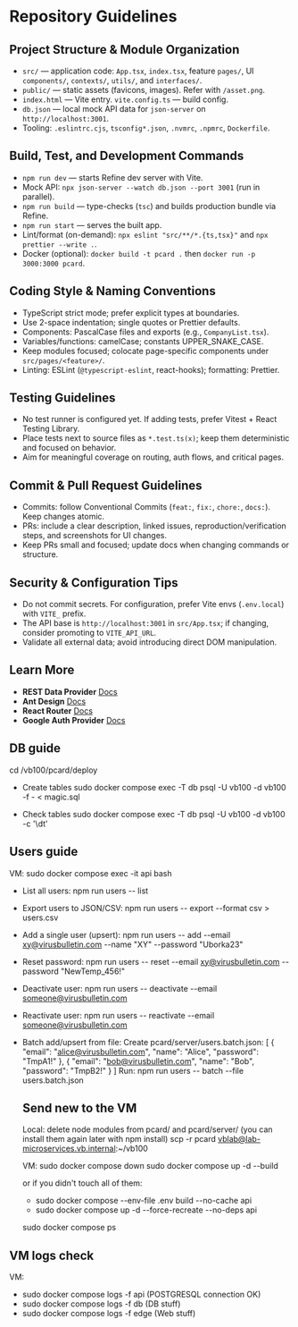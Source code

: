 # Repository Guidelines

## Project Structure & Module Organization

- `src/` — application code: `App.tsx`, `index.tsx`, feature `pages/`, UI `components/`, `contexts/`, `utils/`, and `interfaces/`.
- `public/` — static assets (favicons, images). Refer with `/asset.png`.
- `index.html` — Vite entry. `vite.config.ts` — build config.
- `db.json` — local mock API data for `json-server` on `http://localhost:3001`.
- Tooling: `.eslintrc.cjs`, `tsconfig*.json`, `.nvmrc`, `.npmrc`, `Dockerfile`.

## Build, Test, and Development Commands

- `npm run dev` — starts Refine dev server with Vite.
- Mock API: `npx json-server --watch db.json --port 3001` (run in parallel).
- `npm run build` — type-checks (`tsc`) and builds production bundle via Refine.
- `npm run start` — serves the built app.
- Lint/format (on-demand): `npx eslint "src/**/*.{ts,tsx}"` and `npx prettier --write .`.
- Docker (optional): `docker build -t pcard .` then `docker run -p 3000:3000 pcard`.

## Coding Style & Naming Conventions

- TypeScript strict mode; prefer explicit types at boundaries.
- Use 2-space indentation; single quotes or Prettier defaults.
- Components: PascalCase files and exports (e.g., `CompanyList.tsx`).
- Variables/functions: camelCase; constants UPPER_SNAKE_CASE.
- Keep modules focused; colocate page-specific components under `src/pages/<feature>/`.
- Linting: ESLint (`@typescript-eslint`, react-hooks); formatting: Prettier.

## Testing Guidelines

- No test runner is configured yet. If adding tests, prefer Vitest + React Testing Library.
- Place tests next to source files as `*.test.ts(x)`; keep them deterministic and focused on behavior.
- Aim for meaningful coverage on routing, auth flows, and critical pages.

## Commit & Pull Request Guidelines

- Commits: follow Conventional Commits (`feat:`, `fix:`, `chore:`, `docs:`). Keep changes atomic.
- PRs: include a clear description, linked issues, reproduction/verification steps, and screenshots for UI changes.
- Keep PRs small and focused; update docs when changing commands or structure.

## Security & Configuration Tips

- Do not commit secrets. For configuration, prefer Vite envs (`.env.local`) with `VITE_` prefix.
- The API base is `http://localhost:3001` in `src/App.tsx`; if changing, consider promoting to `VITE_API_URL`.
- Validate all external data; avoid introducing direct DOM manipulation.

## Learn More

- **REST Data Provider** [Docs](https://refine.dev/docs/core/providers/data-provider/#overview)
- **Ant Design** [Docs](https://refine.dev/docs/ui-frameworks/antd/tutorial/)
- **React Router** [Docs](https://refine.dev/docs/core/providers/router-provider/)
- **Google Auth Provider** [Docs](https://refine.dev/docs/core/providers/auth-provider/)

## DB guide

cd /vb100/pcard/deploy

- Create tables
  sudo docker compose exec -T db psql -U vb100 -d vb100 -f - < magic.sql

- Check tables
  sudo docker compose exec -T db psql -U vb100 -d vb100 -c '\dt'

## Users guide

VM:
sudo docker compose exec -it api bash

- List all users: npm run users -- list
- Export users to JSON/CSV: npm run users -- export --format csv > users.csv
- Add a single user (upsert): npm run users -- add --email xy@virusbulletin.com --name "XY" --password "Uborka23"
- Reset password: npm run users -- reset --email xy@virusbulletin.com --password "NewTemp_456!"
- Deactivate user: npm run users -- deactivate --email someone@virusbulletin.com
- Reactivate user: npm run users -- reactivate --email someone@virusbulletin.com
- Batch add/upsert from file:
  Create pcard/server/users.batch.json:
  [
  { "email": "alice@virusbulletin.com", "name": "Alice", "password": "TmpA1!" },
  { "email": "bob@virusbulletin.com", "name": "Bob", "password": "TmpB2!" }
  ]
  Run:
  npm run users -- batch --file users.batch.json

  ## Send new to the VM

  Local:
  delete node modules from pcard/ and pcard/server/ (you can install them again later with npm install)
  scp -r pcard vblab@lab-microservices.vb.internal:~/vb100

  VM:
  sudo docker compose down
  sudo docker compose up -d --build

  or if you didn't touch all of them:
  - sudo docker compose --env-file .env build --no-cache api
  - sudo docker compose up -d --force-recreate --no-deps api

  sudo docker compose ps

## VM logs check

VM:

- sudo docker compose logs -f api (POSTGRESQL connection OK)
- sudo docker compose logs -f db (DB stuff)
- sudo docker compose logs -f edge (Web stuff)

